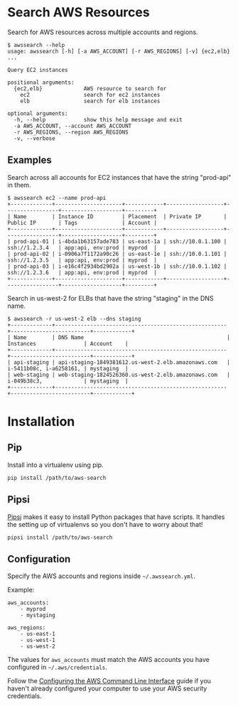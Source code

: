 # Search AWS Resources

Search for AWS resources across multiple accounts and regions.

```
$ awssearch --help
usage: awssearch [-h] [-a AWS_ACCOUNT] [-r AWS_REGIONS] [-v] {ec2,elb} ...

Query EC2 instances

positional arguments:
  {ec2,elb}             AWS resource to search for
    ec2                 search for ec2 instances
    elb                 search for elb instances

optional arguments:
  -h, --help            show this help message and exit
  -a AWS_ACCOUNT, --account AWS_ACCOUNT
  -r AWS_REGIONS, --region AWS_REGIONS
  -v, --verbose

```

## Examples

Search across all accounts for EC2 instances that have the string "prod-api" in them.

```
$ awssearch ec2 --name prod-api
+-------------+---------------------+------------+------------------+-----------------+-------------------+---------+
| Name        | Instance ID         | Placement  | Private IP       | Public IP       | Tags              | Account |
+-------------+---------------------+------------+------------------+-----------------+-------------------+---------+
| prod-api-01 | i-4bda1b63157ade783 | us-east-1a | ssh://10.0.1.100 | ssh://1.2.3.4   | app:api, env:prod | myprod  |
| prod-api-02 | i-0906a7f1172a90c26 | us-east-1e | ssh://10.0.1.101 | ssh://1.2.3.5   | app:api, env:prod | myprod  |
| prod-api-03 | i-e16c4f2934bd2902a | us-west-1b | ssh://10.0.1.102 | ssh://1.2.3.6   | app:api, env:prod | myprod  |
+-------------+---------------------+------------+------------------+-----------------+-------------------+---------+
```

Search in us-west-2 for ELBs that have the string "staging" in the DNS name.

```
$ awssearch -r us-west-2 elb --dns staging
+-------------+------------------------------------------------------+-------------------------+------------+
| Name        | DNS Name                                             | Instances               | Account    |
+-------------+------------------------------------------------------+-------------------------+------------+
| api-staging | api-staging-1849381612.us-west-2.elb.amazonaws.com   | i-5411b08c, i-a6258161, | mystaging  |
| web-staging | web-staging-1824526360.us-west-2.elb.amazonaws.com   | i-049b38c3,             | mystaging  |
+-------------+------------------------------------------------------+-------------------------+------------+
```


# Installation

## Pip

Install into a virtualenv using pip.

```
pip install /path/to/aws-search
```

## Pipsi

[Pipsi](https://github.com/mitsuhiko/pipsi) makes it easy to install Python packages that have scripts. It handles the setting up of virtualenvs so you don't have to worry about that!

```
pipsi install /path/to/aws-search
```

## Configuration

Specify the AWS accounts and regions inside `~/.awssearch.yml`.

Example:
```
aws_accounts:
    - myprod
    - mystaging

aws_regions:
    - us-east-1
    - us-west-1
    - us-west-2
```

The values for `aws_accounts` must match the AWS accounts you have configured 
in `~/.aws/credentials`.

Follow the [Configuring the AWS Command Line Interface](https://docs.aws.amazon.com/cli/latest/userguide/cli-chap-getting-started.html) guide if you haven't already configured your computer to use your AWS security credentials.